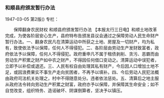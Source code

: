 ### 和顺县府颁发暂行办法

1947-03-05
第2版()
专栏：

　　保障翻身农民财权
    和顺县府颁发暂行办法
    【本报太行三日电】和顺土地改革完成，为使各阶层安心生产，县府特布告颁发县议会通过之保障劳动人民生命财产暂行办法。一、翻身农民凡在清算运动中所获之土地、房屋及一切财产，均为私有，致使依法予以保障，任何人不得侵犯。二、各阶层由劳动生产发财致富者，政府依法予以保障，任何人不得侵犯。政府重申凡不属于租债剥削、贪污、恶霸而由劳动生产积累之财产如中农之财产，不得因任何借口变动之。清算运动中误犯者，立即予以补偿或退还。三、人民有权自由处理其私有财产，今后因人口增加土地不足，或因浪费果实不事生产走向贫困者，不再予以填补。四、今后劳动人民犯法概由政府司法机关处理之，村中不得随意处分。违者依法惩处。五、清算后之地主服从政府法令转向劳动生产积累之财富，政府亦予以保障，并保障其生命安全；如不自觉改变，组织特务、造谣破坏、阴谋倒算者，坚决予以镇压。
